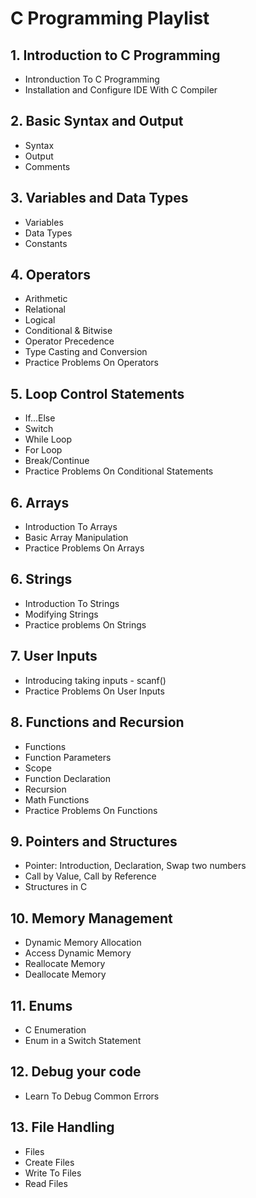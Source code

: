 # C Programming Playlist

## 1. Introduction to C Programming
- Intronduction To C Programming
- Installation and Configure IDE With C Compiler

## 2. Basic Syntax and Output
- Syntax
- Output
- Comments

## 3. Variables and Data Types
- Variables
- Data Types
- Constants

## 4. Operators
- Arithmetic
- Relational
- Logical
- Conditional & Bitwise
- Operator Precedence
- Type Casting and Conversion
- Practice Problems On Operators

## 5. Loop Control Statements
- If...Else
- Switch
- While Loop
- For Loop
- Break/Continue
- Practice Problems On Conditional Statements

## 6. Arrays
- Introduction To Arrays
- Basic Array Manipulation
- Practice Problems On Arrays

## 6. Strings
- Introduction To Strings
- Modifying Strings
- Practice problems On Strings

## 7. User Inputs
- Introducing taking inputs - scanf()
- Practice Problems On User Inputs

## 8. Functions and Recursion
- Functions
- Function Parameters
- Scope
- Function Declaration
- Recursion
- Math Functions
- Practice Problems On Functions

## 9. Pointers and Structures
- Pointer: Introduction, Declaration, Swap two numbers
- Call by Value, Call by Reference
- Structures in C

## 10. Memory Management
- Dynamic Memory Allocation
- Access Dynamic Memory
- Reallocate Memory
- Deallocate Memory

## 11. Enums
- C Enumeration
- Enum in a Switch Statement

## 12. Debug your code
- Learn To Debug Common Errors

## 13. File Handling
- Files
- Create Files
- Write To Files
- Read Files

